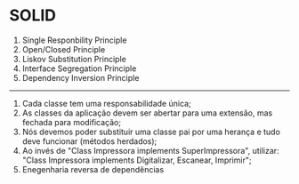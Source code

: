 # SOLID

1. Single Responbility Principle
2. Open/Closed Principle
3. Liskov Substitution Principle
4. Interface Segregation Principle
5. Dependency Inversion Principle


-----------------------------------

1. Cada classe tem uma responsabilidade única;
2. As classes da aplicação devem ser abertar para uma extensão, mas fechada para modificação;
3. Nós devemos poder substituir uma classe pai por uma herança e tudo deve funcionar (métodos herdados);
4. Ao invés de "Class Impressora implements SuperImpressora", 
   utilizar: "Class Impressora implements Digitalizar, Escanear, Imprimir"; 
5. Enegenharia reversa de dependências